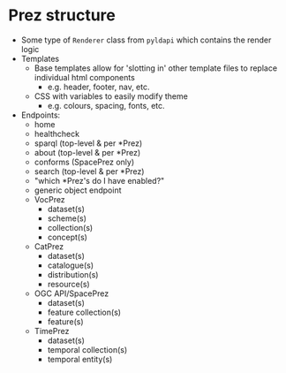 # Prez structure

- Some type of `Renderer` class from `pyldapi` which contains the render logic
- Templates
    - Base templates allow for 'slotting in' other template files to replace individual html components
        - e.g. header, footer, nav, etc.
    - CSS with variables to easily modify theme
        - e.g. colours, spacing, fonts, etc.
- Endpoints:
    - home
    - healthcheck
    - sparql (top-level & per *Prez)
    - about (top-level & per *Prez)
    - conforms (SpacePrez only)
    - search (top-level & per *Prez)
    - "which *Prez's do I have enabled?"
    - generic object endpoint
    - VocPrez
        - dataset(s)
        - scheme(s)
        - collection(s)
        - concept(s)
    - CatPrez
        - dataset(s)
        - catalogue(s)
        - distribution(s)
        - resource(s)
    - OGC API/SpacePrez
        - dataset(s)
        - feature collection(s)
        - feature(s)
    - TimePrez
        - dataset(s)
        - temporal collection(s)
        - temporal entity(s)